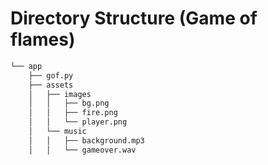 # Directory Structure (Game of flames)

```bash
└── app
    ├── gof.py
    ├── assets
    │   ├── images
    │   │   ├── bg.png
    │   │   ├── fire.png
    │   │   └── player.png
    │   └── music
    │   │   ├── background.mp3
    │   │   └── gameover.wav
```